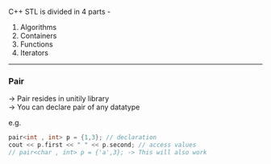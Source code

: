 C++ STL is divided in 4 parts -
1. Algorithms
2. Containers
3. Functions
4. Iterators

---
### **Pair**

-> Pair resides in unitily library<br />
-> You can declare pair of any datatype <br />

e.g. 

``` c++
pair<int , int> p = {1,3}; // declaration
cout << p.first << " " << p.second; // access values
// pair<char , int> p = {'a',3}; -> This will also work
```
